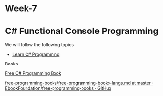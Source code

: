 # Week-7

# C# Functional Console Programming

We will follow the following topics

- [Learn C# Programming](https://www.programiz.com/csharp-programming)

Books

[Free C# Programming Book](https://goalkicker.com/CSharpBook/)

[free-programming-books/free-programming-books-langs.md at master · EbookFoundation/free-programming-books · GitHub](https://github.com/EbookFoundation/free-programming-books/blob/master/books/free-programming-books-langs.md#c-sharp)






